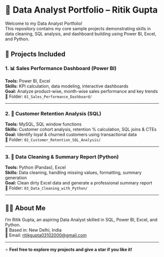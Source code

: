# 🧠 Data Analyst Portfolio – Ritik Gupta

Welcome to my Data Analyst Portfolio!  
This repository contains my core sample projects demonstrating skills in data cleaning, SQL analysis, and dashboard building using Power BI, Excel, and Python.

## 📌 Projects Included

### 1. 📊 Sales Performance Dashboard (Power BI)
**Tools:** Power BI, Excel  
**Skills:** KPI calculation, data modeling, interactive dashboards  
**Goal:** Analyze product-wise, month-wise sales performance and key trends  
📂 Folder: `01_Sales_Performance_Dashboard/`

---

### 2. 🧮 Customer Retention Analysis (SQL)
**Tools:** MySQL, SQL window functions  
**Skills:** Customer cohort analysis, retention % calculation, SQL joins & CTEs  
**Goal:** Identify loyal & churned customers using transactional data  
📂 Folder: `02_Customer_Retention_SQL_Analysis/`

---

### 3. 🧹 Data Cleaning & Summary Report (Python)
**Tools:** Python (Pandas), Excel  
**Skills:** Data cleaning, handling missing values, formatting, summary generation  
**Goal:** Clean dirty Excel data and generate a professional summary report  
📂 Folder: `03_Data_Cleaning_with_Python/`

---

## 👨‍💻 About Me
I’m Ritik Gupta, an aspiring Data Analyst skilled in SQL, Power BI, Excel, and Python.  
📍 Based in: New Delhi, India  
📧 Email: ritikgupta03102000@gmail.com  

---

⭐ **Feel free to explore my projects and give a star if you like it!**

